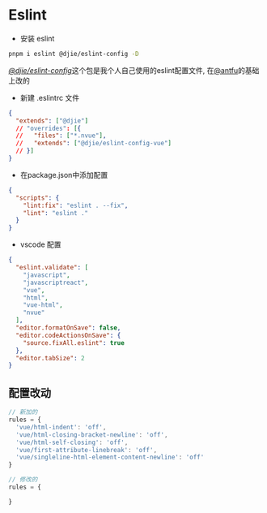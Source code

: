 # Eslint

- 安装 eslint

```sh
pnpm i eslint @djie/eslint-config -D
```

 [*@djie/eslint-config*](https://github.com/laihaojie/eslint-config)这个包是我个人自己使用的eslint配置文件, 在[@antfu](https://github.com/antfu/eslint-config)的基础上改的

- 新建 .eslintrc 文件

```json
{
  "extends": ["@djie"]
  // "overrides": [{
  //   "files": ["*.nvue"],
  //   "extends": ["@djie/eslint-config-vue"]
  // }]
}
```

- 在package.json中添加配置

```json
{
  "scripts": {
    "lint:fix": "eslint . --fix",
    "lint": "eslint ."
  }
}
```

- vscode 配置

```json
{
  "eslint.validate": [
    "javascript",
    "javascriptreact",
    "vue",
    "html",
    "vue-html",
    "nvue"
  ],
  "editor.formatOnSave": false,
  "editor.codeActionsOnSave": {
    "source.fixAll.eslint": true
  },
  "editor.tabSize": 2
}
```

## 配置改动

```js
// 新加的
rules = {
  'vue/html-indent': 'off',
  'vue/html-closing-bracket-newline': 'off',
  'vue/html-self-closing': 'off',
  'vue/first-attribute-linebreak': 'off',
  'vue/singleline-html-element-content-newline': 'off'
}

// 修改的
rules = {

}
```
